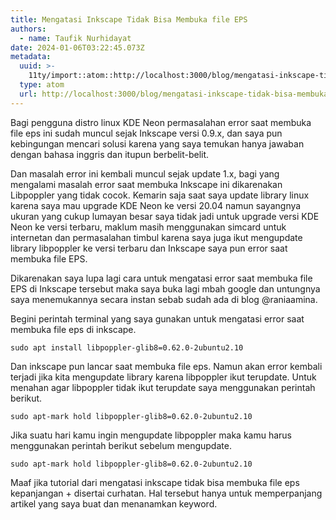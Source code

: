 ```yaml
---
title: Mengatasi Inkscape Tidak Bisa Membuka file EPS
authors:
  - name: Taufik Nurhidayat
date: 2024-01-06T03:22:45.073Z
metadata:
  uuid: >-
    11ty/import::atom::http://localhost:3000/blog/mengatasi-inkscape-tidak-bisa-membuka-file-eps
  type: atom
  url: http://localhost:3000/blog/mengatasi-inkscape-tidak-bisa-membuka-file-eps
---
```

Bagi pengguna distro linux KDE Neon permasalahan error saat membuka file eps ini sudah muncul sejak Inkscape versi 0.9.x, dan saya pun kebingungan mencari solusi karena yang saya temukan hanya jawaban dengan bahasa inggris dan itupun berbelit-belit.

Dan masalah error ini kembali muncul sejak update 1.x, bagi yang mengalami masalah error saat membuka Inkscape ini dikarenakan Libpoppler yang tidak cocok. Kemarin saja saat saya update library linux karena saya mau upgrade KDE Neon ke versi 20.04 namun sayangnya ukuran yang cukup lumayan besar saya tidak jadi untuk upgrade versi KDE Neon ke versi terbaru, maklum masih menggunakan simcard untuk internetan dan permasalahan timbul karena saya juga ikut mengupdate library libpoppler ke versi terbaru dan Inkscape saya pun error saat membuka file EPS.

Dikarenakan saya lupa lagi cara untuk mengatasi error saat membuka file EPS di Inkscape tersebut maka saya buka lagi mbah google dan untungnya saya menemukannya secara instan sebab sudah ada di blog @raniaamina.

Begini perintah terminal yang saya gunakan untuk mengatasi error saat membuka file eps di inkscape.

```
sudo apt install libpoppler-glib8=0.62.0-2ubuntu2.10
```

Dan inkscape pun lancar saat membuka file eps. Namun akan error kembali terjadi jika kita mengupdate library karena libpoppler ikut terupdate. Untuk menahan agar libpoppler tidak ikut terupdate saya menggunakan perintah berikut.

```
sudo apt-mark hold libpoppler-glib8=0.62.0-2ubuntu2.10
```

Jika suatu hari kamu ingin mengupdate libpoppler maka kamu harus menggunakan perintah berikut sebelum mengupdate.

```
sudo apt-mark hold libpoppler-glib8=0.62.0-2ubuntu2.10
```

Maaf jika tutorial dari mengatasi inkscape tidak bisa membuka file eps kepanjangan + disertai curhatan. Hal tersebut hanya untuk memperpanjang artikel yang saya buat dan menanamkan keyword.